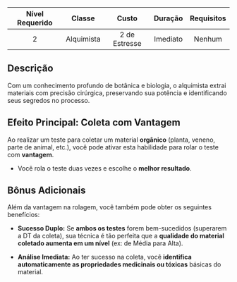 
| Nível Requerido | Classe | Custo | Duração | Requisitos |
| :---: | :---: | :---: | :---: | :---: |
| 2 | Alquimista | 2 de Estresse | Imediato | Nenhum |

## Descrição
Com um conhecimento profundo de botânica e biologia, o alquimista extrai materiais com precisão cirúrgica, preservando sua potência e identificando seus segredos no processo.

## Efeito Principal: Coleta com Vantagem
Ao realizar um teste para coletar um material **orgânico** (planta, veneno, parte de animal, etc.), você pode ativar esta habilidade para rolar o teste com **vantagem**.

* Você rola o teste duas vezes e escolhe o **melhor resultado**.

## Bônus Adicionais
Além da vantagem na rolagem, você também pode obter os seguintes benefícios:

* **Sucesso Duplo:** Se **ambos os testes** forem bem-sucedidos (superarem a DT da coleta), sua técnica é tão perfeita que a **qualidade do material coletado aumenta em um nível** (ex: de Média para Alta).

* **Análise Imediata:** Ao ter sucesso na coleta, você **identifica automaticamente as propriedades medicinais ou tóxicas** básicas do material.